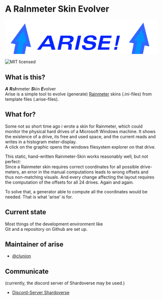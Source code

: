 # A RaInmeter Skin Evolver

![arise](https://raw.githubusercontent.com/clunion/arise/main/resources/arise-title.png)

![MIT licensed](https://img.shields.io/badge/license-MIT-blue.svg)

## What is this?

***A*** ***R***a***I***nmeter ***S***kin ***E***volver  
Arise is a simple tool to evolve (generate) [Rainmeter](https://www.rainmeter.net/) skins (.ini-files) from template files (.arise-files).

## What for?

Some not so short time ago i wrote a skin for Rainmeter, which could monitor the physical hard drives of a Microsoft Windows machine.
It shows the existence of a drive, its free and used space, and the current reads and writes in a histogram meter-display.  
A click on the graphic opens the windows filesystem explorer on that drive.

This static, hand-written Rainmeter-Skin works reasonably well, but not perfect:  
Since a Rainmeter skin requires correct coordinates for all possible drive-meters, an error in the manual computations leads to wrong offsets and thus
non-matching visuals. And every change affecting the layout requires the computation of the offsets for all 24 drives. Again and again.  

To solve that, a generator able to compute all the coordinates would be needed. That is what 'arise' is for.

## Current state

Most things of the development environment like  
Git and a repository on Github are set up.  

## Maintainer of arise

* [@clunion](https://github.com/clunion)

## Communicate

(currently, the discord server of Shardoverse may be used.)

* [Discord-Server Shardoverse](https://discord.gg/PWAtRU)
